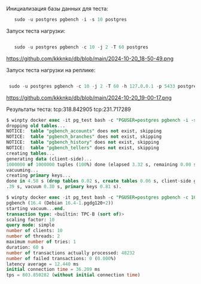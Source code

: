
Инициализация базы данных для теста:
```sql
   sudo -u postgres pgbench -i -s 10 postgres
```

Запуск теста нагрузки:
```sql

   sudo -u postgres pgbench -c 10 -j 2 -T 60 postgres

```
https://github.com/kkknkp/db/blob/main/2024-10-20_18-50-49.png


Запуск теста нагрузки на реплике:
```sql

 sudo -u postgres pgbench -c 10 -j 2 -T 60 -h 127.0.0.1 -p 5433 postgres

```

https://github.com/kkknkp/db/blob/main/2024-10-20_19-00-17.png

Результаты теста:
tcp:318.842905
tcp:231.717289



```sql 
$ winpty docker exec -it pg_test bash -c "PGUSER=postgres pgbench -i -s 10 postgres"
dropping old tables...
NOTICE:  table "pgbench_accounts" does not exist, skipping
NOTICE:  table "pgbench_branches" does not exist, skipping
NOTICE:  table "pgbench_history" does not exist, skipping
NOTICE:  table "pgbench_tellers" does not exist, skipping
creating tables...
generating data (client-side)...
1000000 of 1000000 tuples (100%) done (elapsed 3.32 s, remaining 0.00 s)
vacuuming...
creating primary keys...
done in 4.58 s (drop tables 0.02 s, create tables 0.06 s, client-side generate 3
.39 s, vacuum 0.30 s, primary keys 0.81 s).

```

```sql
$ winpty docker exec -it pg_test bash -c "PGUSER=postgres pgbench -c 10 -j 2 -T 60 postgres"
pgbench (16.4 (Debian 16.4-1.pgdg120+2))
starting vacuum...end.
transaction type: <builtin: TPC-B (sort of)>
scaling factor: 10
query mode: simple
number of clients: 10
number of threads: 2
maximum number of tries: 1
duration: 60 s
number of transactions actually processed: 48232
number of failed transactions: 0 (0.000%)
latency average = 12.440 ms
initial connection time = 36.209 ms
tps = 803.850282 (without initial connection time)

```
